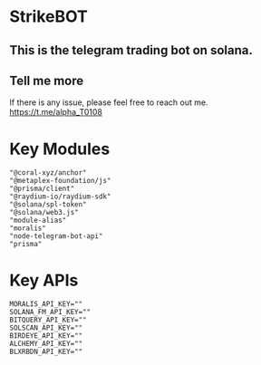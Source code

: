 # StrikeBOT
## This is the telegram trading bot on solana.
## Tell me more


If there is any issue, please feel free to reach out me.
<br />
https://t.me/alpha_T0108
<br />


# Key Modules
    "@coral-xyz/anchor"
    "@metaplex-foundation/js"
    "@prisma/client"
    "@raydium-io/raydium-sdk"
    "@solana/spl-token"
    "@solana/web3.js"
    "module-alias"
    "moralis"
    "node-telegram-bot-api"
    "prisma"

# Key APIs
    MORALIS_API_KEY=""
    SOLANA_FM_API_KEY=""
    BITQUERY_API_KEY=""
    SOLSCAN_API_KEY=""
    BIRDEYE_API_KEY=""
    ALCHEMY_API_KEY=""
    BLXRBDN_API_KEY=""

